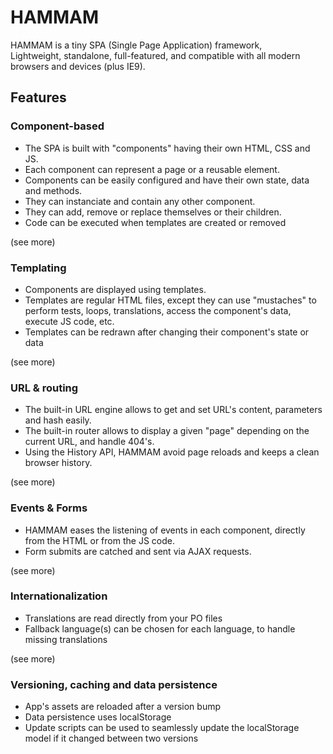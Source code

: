 # HAMMAM

HAMMAM is a tiny SPA (Single Page Application) framework,<br>
Lightweight, standalone, full-featured, and compatible with all modern browsers and devices (plus IE9).

## Features


### Component-based

- The SPA is built with "components" having their own HTML, CSS and JS.
- Each component can represent a page or a reusable element.
- Components can be easily configured and have their own state, data and methods.
- They can instanciate and contain any other component.
- They can add, remove or replace themselves or their children.
- Code can be executed when templates are created or removed


(see more)


### Templating

- Components are displayed using templates.
- Templates are regular HTML files, except they can use "mustaches" to perform tests, loops, translations, access the component's data, execute JS code, etc.
- Templates can be redrawn after changing their component's state or data

(see more)

### URL & routing

- The built-in URL engine allows to get and set URL's content, parameters and hash easily.
- The built-in router allows to display a given "page" depending on the current URL, and handle 404's.
- Using the History API, HAMMAM avoid page reloads and keeps a clean browser history.

(see more)


### Events & Forms

- HAMMAM eases the listening of events in each component, directly from the HTML or from the JS code.
- Form submits are catched and sent via AJAX requests.

(see more)


### Internationalization

- Translations are read directly from your PO files
- Fallback language(s) can be chosen for each language, to handle missing translations

(see more)

### Versioning, caching and data persistence

- App's assets are reloaded after a version bump
- Data persistence uses localStorage
- Update scripts can be used to seamlessly update the localStorage model if it changed between two versions
